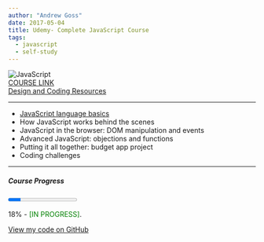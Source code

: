 ```yaml
---
author: "Andrew Goss"
date: 2017-05-04
title: Udemy- Complete JavaScript Course
tags:
  - javascript
  - self-study
---
```

![JavaScript](/img/post/javascript.png "JavaScript")<br>
<a href="https://www.udemy.com/the-complete-javascript-course/learn/" target="_blank">COURSE LINK</a><br>
<a href="http://codingheroes.io/resources" target="_blank">Design and Coding Resources</a><br>
<hr>

* <a href="/2017/udemy--complete-javascript-course/js_language_basics">JavaScript language basics</a>
* How JavaScript works behind the scenes
* JavaScript in the browser: DOM manipulation and events
* Advanced JavaScript: objections and functions
* Putting it all together: budget app project
* Coding challenges

<hr>

##### Course Progress
<progress max="1.0" value="0.18"></progress>

18% - <font color="green">[IN PROGRESS]</font>.

<a href="https://github.com/andrewrgoss/udemy-complete-javascript" class="btn" target="_blank">View my code on GitHub</a>